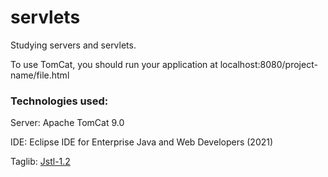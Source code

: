 # servlets

Studying servers and servlets.

To use TomCat, you should run your application at localhost:8080/project-name/file.html

### Technologies used: 

Server: Apache TomCat 9.0

IDE: Eclipse IDE for Enterprise Java and Web Developers (2021)

Taglib: [Jstl-1.2](https://www.devmedia.com.br/introducao-jstl-java/23582)